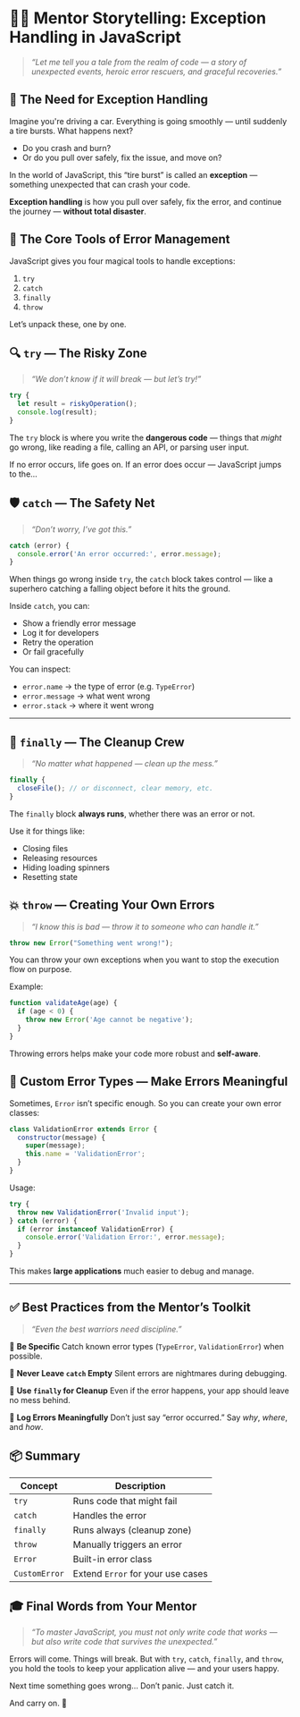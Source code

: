 
# 🧙‍♂️ Mentor Storytelling: Exception Handling in JavaScript

> *“Let me tell you a tale from the realm of code — a story of unexpected events, heroic error rescuers, and graceful recoveries.”*

## 🧩 The Need for Exception Handling

Imagine you're driving a car. Everything is going smoothly — until suddenly a tire bursts. What happens next?

* Do you crash and burn?
* Or do you pull over safely, fix the issue, and move on?

In the world of JavaScript, this “tire burst” is called an **exception** — something unexpected that can crash your code.

**Exception handling** is how you pull over safely, fix the error, and continue the journey — **without total disaster**.

## 🧪 The Core Tools of Error Management

JavaScript gives you four magical tools to handle exceptions:

1. `try`
2. `catch`
3. `finally`
4. `throw`

Let’s unpack these, one by one.

## 🔍 `try` — The Risky Zone

> *“We don’t know if it will break — but let’s try!”*

```javascript
try {
  let result = riskyOperation();
  console.log(result);
}
```

The `try` block is where you write the **dangerous code** — things that *might* go wrong, like reading a file, calling an API, or parsing user input.

If no error occurs, life goes on.
If an error does occur — JavaScript jumps to the…

## 🛡️ `catch` — The Safety Net

> *“Don’t worry, I’ve got this.”*

```javascript
catch (error) {
  console.error('An error occurred:', error.message);
}
```

When things go wrong inside `try`, the `catch` block takes control — like a superhero catching a falling object before it hits the ground.

Inside `catch`, you can:

* Show a friendly error message
* Log it for developers
* Retry the operation
* Or fail gracefully

You can inspect:

* `error.name` → the type of error (e.g. `TypeError`)
* `error.message` → what went wrong
* `error.stack` → where it went wrong

---

## 🧹 `finally` — The Cleanup Crew

> *“No matter what happened — clean up the mess.”*

```javascript
finally {
  closeFile(); // or disconnect, clear memory, etc.
}
```

The `finally` block **always runs**, whether there was an error or not.

Use it for things like:

* Closing files
* Releasing resources
* Hiding loading spinners
* Resetting state

## 💥 `throw` — Creating Your Own Errors

> *“I know this is bad — throw it to someone who can handle it.”*

```javascript
throw new Error("Something went wrong!");
```

You can throw your own exceptions when you want to stop the execution flow on purpose.

Example:

```javascript
function validateAge(age) {
  if (age < 0) {
    throw new Error('Age cannot be negative');
  }
}
```

Throwing errors helps make your code more robust and **self-aware**.


## 🧬 Custom Error Types — Make Errors Meaningful

Sometimes, `Error` isn’t specific enough. So you can create your own error classes:

```javascript
class ValidationError extends Error {
  constructor(message) {
    super(message);
    this.name = 'ValidationError';
  }
}
```

Usage:

```javascript
try {
  throw new ValidationError('Invalid input');
} catch (error) {
  if (error instanceof ValidationError) {
    console.error('Validation Error:', error.message);
  }
}
```

This makes **large applications** much easier to debug and manage.

---

## ✅ Best Practices from the Mentor’s Toolkit

> *“Even the best warriors need discipline.”*

🔸 **Be Specific**
Catch known error types (`TypeError`, `ValidationError`) when possible.

🔸 **Never Leave `catch` Empty**
Silent errors are nightmares during debugging.

🔸 **Use `finally` for Cleanup**
Even if the error happens, your app should leave no mess behind.

🔸 **Log Errors Meaningfully**
Don’t just say “error occurred.” Say *why*, *where*, and *how*.


## 📦 Summary

| Concept       | Description                       |
| ------------- | --------------------------------- |
| `try`         | Runs code that might fail         |
| `catch`       | Handles the error                 |
| `finally`     | Runs always (cleanup zone)        |
| `throw`       | Manually triggers an error        |
| `Error`       | Built-in error class              |
| `CustomError` | Extend `Error` for your use cases |


## 🎓 Final Words from Your Mentor

> *“To master JavaScript, you must not only write code that works — but also write code that survives the unexpected.”*

Errors will come. Things will break. But with `try`, `catch`, `finally`, and `throw`, you hold the tools to keep your application alive — and your users happy.

Next time something goes wrong…
Don’t panic. Just catch it.

And carry on. 💪


